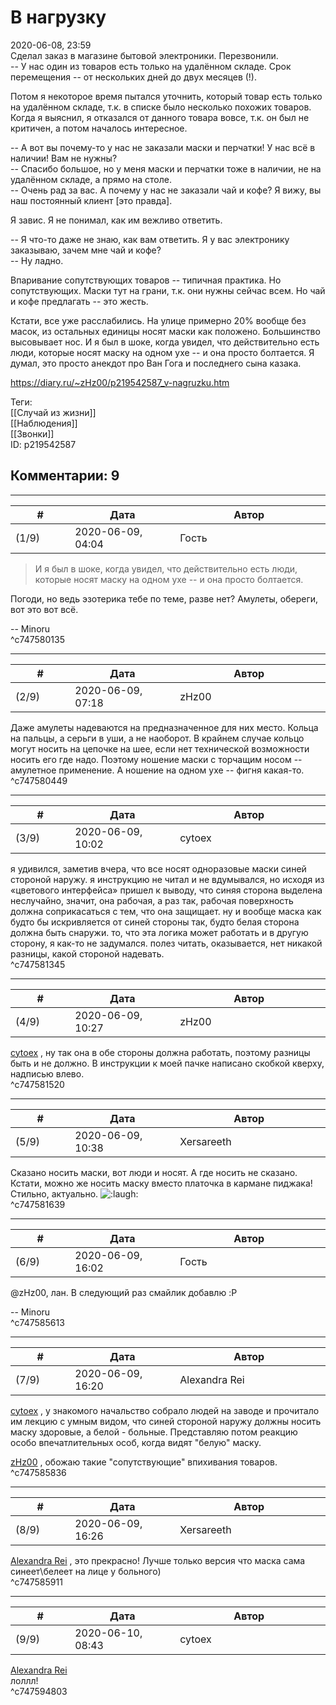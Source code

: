 В нагрузку
==========

  
2020-06-08, 23:59  
 Сделал заказ в магазине бытовой электроники. Перезвонили.   
 -- У нас один из товаров есть только на удалённом складе. Срок перемещения -- от нескольких дней до двух месяцев (!).   
   
 Потом я некоторое время пытался уточнить, который товар есть только на удалённом складе, т.к. в списке было несколько похожих товаров. Когда я выяснил, я отказался от данного товара вовсе, т.к. он был не критичен, а потом началось интересное.   
   
 -- А вот вы почему-то у нас не заказали маски и перчатки! У нас всё в наличии! Вам не нужны?   
 -- Спасибо большое, но у меня маски и перчатки тоже в наличии, не на удалённом складе, а прямо на столе.   
 -- Очень рад за вас. А почему у нас не заказали чай и кофе? Я вижу, вы наш постоянный клиент [это правда].   
   
 Я завис. Я не понимал, как им вежливо ответить.   
   
 -- Я что-то даже не знаю, как вам ответить. Я у вас электронику заказываю, зачем мне чай и кофе?   
 -- Ну ладно.   
   
 Впаривание сопутствующих товаров -- типичная практика. Но сопутствующих. Маски тут на грани, т.к. они нужны сейчас всем. Но чай и кофе предлагать -- это жесть.   
   
  Кстати, все уже расслабились. На улице примерно 20% вообще без масок, из остальных единицы носят маски как положено. Большинство высовывает нос. И я был в шоке, когда увидел, что действительно есть люди, которые носят маску на одном ухе -- и она просто болтается. Я думал, это просто анекдот про Ван Гога и последнего сына казака.    
  
<https://diary.ru/~zHz00/p219542587_v-nagruzku.htm>  
  
Теги:  
[[Случай из жизни]]  
[[Наблюдения]]  
[[Звонки]]  
ID: p219542587  


Комментарии: 9
--------------

  


---



|         #         |              Дата              |                     Автор                     |           ID           |
| --- | --- | --- | --- |
| (1/9) | 2020-06-09, 04:04 | Гость | c747580135 |

  
 > И я был в шоке, когда увидел, что действительно есть люди, которые носят маску на одном ухе -- и она просто болтается.   
   
 Погоди, но ведь эзотерика тебе по теме, разве нет? Амулеты, обереги, вот это вот всё.   
   
 -- Minoru   
 ^c747580135

---



|         #         |              Дата              |                     Автор                     |           ID           |
| --- | --- | --- | --- |
| (2/9) | 2020-06-09, 07:18 | zHz00 | c747580449 |

  
 Даже амулеты надеваются на предназначенное для них место. Кольца на пальцы, а серьги в уши, а не наоборот. В крайнем случае кольцо могут носить на цепочке на шее, если нет технической возможности носить его где надо. Поэтому ношение маски с торчащим носом -- амулетное применение. А ношение на одном ухе -- фигня какая-то.   
 ^c747580449

---



|         #         |              Дата              |                     Автор                     |           ID           |
| --- | --- | --- | --- |
| (3/9) | 2020-06-09, 10:02 | cytoex | c747581345 |

  
 я удивился, заметив вчера, что все носят одноразовые маски синей стороной наружу. я инструкцию не читал и не вдумывался, но исходя из «цветового интерфейса» пришел к выводу, что синяя сторона выделена неслучайно, значит, она рабочая, а раз так, рабочая поверхность должна соприкасаться с тем, что она защищает. ну и вообще маска как будто бы искривляется от синей стороны так, будто белая сторона должна быть снаружи. то, что эта логика может работать и в другую сторону, я как-то не задумался. полез читать, оказывается, нет никакой разницы, какой стороной надевать.   
 ^c747581345

---



|         #         |              Дата              |                     Автор                     |           ID           |
| --- | --- | --- | --- |
| (4/9) | 2020-06-09, 10:27 | zHz00 | c747581520 |

  
  [cytoex](http://citoex.diary.ru "diary//cytoex Гарантированная тайна переписки")  , ну так она в обе стороны должна работать, поэтому разницы быть и не должно. В инструкции к моей пачке написано скобкой кверху, надписью влево.   
 ^c747581520

---



|         #         |              Дата              |                     Автор                     |           ID           |
| --- | --- | --- | --- |
| (5/9) | 2020-06-09, 10:38 | Xersareeth | c747581639 |

  
 Сказано носить маски, вот люди и носят. А где носить не сказано.   
 Кстати, можно же носить маску вместо платочка в кармане пиджака! Стильно, актуально. ![:laugh:](http://static.diary.ru/picture/1126.gif)   
 ^c747581639

---



|         #         |              Дата              |                     Автор                     |           ID           |
| --- | --- | --- | --- |
| (6/9) | 2020-06-09, 16:02 | Гость | c747585613 |

  
 @zHz00, лан. В следующий раз смайлик добавлю :P   
   
 -- Minoru   
 ^c747585613

---



|         #         |              Дата              |                     Автор                     |           ID           |
| --- | --- | --- | --- |
| (7/9) | 2020-06-09, 16:20 | Alexandra Rei | c747585836 |

  
   [cytoex](http://citoex.diary.ru "diary//cytoex Гарантированная тайна переписки")  , у знакомого начальство собрало людей на заводе и прочитало им лекцию с умным видом, что синей стороной наружу должны носить маску здоровые, а белой - больные. Представляю потом реакцию особо впечатлительных особ, когда видят "белую" маску.   
   
  [zHz00](https://zHz00.diary.ru "Untitled")  , обожаю такие "сопутствующие" впихивания товаров.    
 ^c747585836

---



|         #         |              Дата              |                     Автор                     |           ID           |
| --- | --- | --- | --- |
| (8/9) | 2020-06-09, 16:26 | Xersareeth | c747585911 |

  
  [Alexandra Rei](http://Alexandra-world.diary.ru "[REAL] 新生")  , это прекрасно! Лучше только версия что маска сама синеет\белеет на лице у больного)   
 ^c747585911

---



|         #         |              Дата              |                     Автор                     |           ID           |
| --- | --- | --- | --- |
| (9/9) | 2020-06-10, 08:43 | cytoex | c747594803 |

  
  [Alexandra Rei](http://Alexandra-world.diary.ru "[REAL] 新生")    
 лоллл!   
 ^c747594803